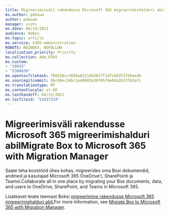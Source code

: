 ```yaml
---
title: Migreerimisväli rakendusse Microsoft 365 migreerimishalduri abil
ms.author: pebaum
author: pebaum
manager: scotv
ms.date: 04/14/2021
audience: Admin
ms.topic: article
ms.service: o365-administration
ROBOTS: NOINDEX, NOFOLLOW
localization_priority: Priority
ms.collection: Adm_O365
ms.custom:
- "10933"
- "5300030"
ms.openlocfilehash: f60158cc4606a0121db3037f1dfcb03f3745eedb
ms.sourcegitcommit: 8bc60ec34bc1e40685e3976576e04a2623f63a7c
ms.translationtype: MT
ms.contentlocale: et-EE
ms.lasthandoff: 04/15/2021
ms.locfileid: "51837224"
---
```

# <a name="migrate-box-to-microsoft-365-with-migration-manager"></a><span data-ttu-id="736c5-102">Migreerimisväli rakendusse Microsoft 365 migreerimishalduri abil</span><span class="sxs-lookup"><span data-stu-id="736c5-102">Migrate Box to Microsoft 365 with Migration Manager</span></span>

<span data-ttu-id="736c5-103">Saate teha koostööd ühes kohas, migreerides oma Boxi dokumendid, andmed ja kasutajad Microsoft 365 OneDrive'i, SharePointi ja Teamsi.</span><span class="sxs-lookup"><span data-stu-id="736c5-103">Collaborate all in one place by migrating your Box documents, data, and users to OneDrive, SharePoint, and Teams in Microsoft 365.</span></span>

<span data-ttu-id="736c5-104">Lisateavet leiate teemast Boksi [migreerimine rakendusse Microsoft 365 migreerimishalduri abil.](https://docs.microsoft.com/sharepointmigration/mm-box-overview)</span><span class="sxs-lookup"><span data-stu-id="736c5-104">For more information, see [Migrate Box to Microsoft 365 with Migration Manager](https://docs.microsoft.com/sharepointmigration/mm-box-overview).</span></span>